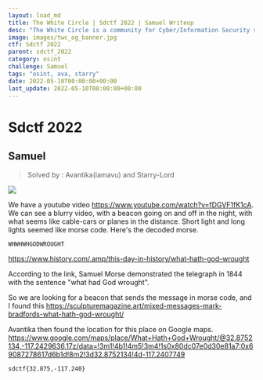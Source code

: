 ```yaml
---
layout: load_md
title: The White Circle | Sdctf 2022 | Samuel Writeup
desc: "The White Circle is a community for Cyber/Information Security students, enthusiasts and professionals. You can discuss anything related to Security, share your knowledge with others, get help when you need it and proceed further in your journey with amazing people from all over the world."
image: images/twc_og_banner.jpg
ctf: Sdctf 2022
parent: sdctf_2022
category: osint
challenge: Samuel
tags: "osint, ava, starry"
date: 2022-05-10T00:00:00+00:00
last_update: 2022-05-10T00:00:00+00:00
---
```


<h1 class="heading card-title white-text">Sdctf 2022</h1>


## Samuel
> Solved by : Avantika(iamavu) and Starry-Lord

![](https://i.imgur.com/ecBWaBK.jpg)

We have a youtube video https://www.youtube.com/watch?v=fDGVF1fK1cA. We can see a blurry video, with a beacon going on and off in the night, with what seems like cable-cars or planes in the distance. Short light and long lights seemed like morse code. Here's the decoded morse. 

```
WHWHWHGODWROUGHT
```

https://www.history.com/.amp/this-day-in-history/what-hath-god-wrought

According to the link, Samuel Morse demonstrated the telegraph in 1844 with the sentence "what had God wrought". 

So we are looking for a beacon that sends the message in morse code, and I found this https://sculpturemagazine.art/mixed-messages-mark-bradfords-what-hath-god-wrought/

Avantika then found the location for this place on Google maps. 
https://www.google.com/maps/place/What+Hath+God+Wrought/@32.8752134,-117.2429636,17z/data=!3m1!4b1!4m5!3m4!1s0x80dc07e0d30e81a7:0x69087278617d6b1d!8m2!3d32.8752134!4d-117.2407749

```
sdctf{32.875,-117.240}
```

